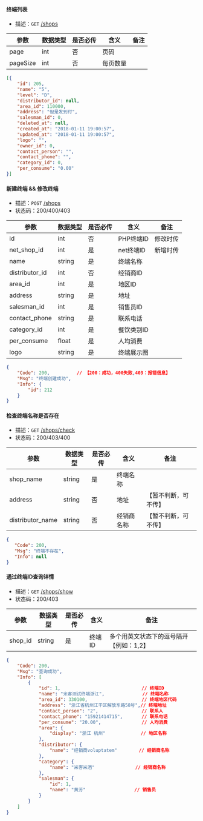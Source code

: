 #### 终端列表

- 描述：`GET`   [/shops](http://app-dev.mikwine.com/net/shops)

| 参数   | 数据类型   | 是否必传 | 含义   | 备注                        |
| ---- | ------ | ---- | ---- | ------------------------- |
| page | int | 否    | 页码   |  |
| pageSize | int | 否    | 每页数量   |  |

```json
[{
	"id": 205,
	"name": "5",
	"level": "D",
	"distributor_id": null,
	"area_id": 110000,
	"address": "但是发到付",
	"salesman_id": 0,
	"deleted_at": null,
	"created_at": "2018-01-11 19:00:57",
	"updated_at": "2018-01-11 19:00:57",
	"logo": "",
	"owner_id": 0,
	"contact_person": "",
	"contact_phone": "",
	"category_id": 0,
	"per_consume": "0.00"
}]
```
#### 新建终端 && 修改终端

- 描述：`POST`   [/shops](http://app-dev.mikwine.com/net/shops)
- 状态码：200/400/403

| 参数   | 数据类型   | 是否必传 | 含义   | 备注                        |
| ---- | ------ | ---- | ---- | ------------------------- |
| id | int | 否    | PHP终端ID   | 修改时传 |
| net_shop_id | int | 是    | net终端ID   | 新增时传 |
| name | string | 是    | 终端名称   |  |
| distributor_id | int | 否    | 经销商ID   |  |
| area_id | int | 是    | 地区ID   |  |
| address | string | 是    | 地址   |  |
| salesman_id | int | 是    | 销售员ID   |  |
| contact_phone | string | 是    | 联系电话   |  |
| category_id | int | 是    | 餐饮类别ID   |  |
| per_consume | float | 是    | 人均消费   |  |
| logo | string | 是    | 终端展示图   |  |

```json
{
    "Code": 200,          // 【200：成功，400失败,403：报错信息】
    "Msg": "终端创建成功",
    "Info": {
        "id": 212
    }
}
```

#### 检查终端名称是否存在
   
   - 描述：`GET`   [/shops/check](http://app-dev.mikwine.com/net/shops/check)
   - 状态码：200/403/400
   
   | 参数   | 数据类型   | 是否必传 | 含义   | 备注                        |
   | ---- | ------ | ---- | ---- | ------------------------- |
   | shop_name | string | 是    | 终端名称   |  |
   | address | string | 否    | 地址   | 【暂不判断，可不传】 |
   | distributor_name | string | 否    | 经销商名称   | 【暂不判断，可不传】 |
   
```json
{
   "Code": 200,
   "Msg": "终端不存在",
   "Info": null
}
```

#### 通过终端ID查询详情
   
   - 描述：`GET`   [/shops/show](http://app-dev.mikwine.com/net/shops/show?shop_id=1,2,3)
   - 状态码：200/403
   
   | 参数   | 数据类型   | 是否必传 | 含义   | 备注                        |
   | ---- | ------ | ---- | ---- | ------------------------- |
   | shop_id | string | 是    | 终端ID   | 多个用英文状态下的逗号隔开【例如：1,2】 |
   
```json
{
    "Code": 200,
    "Msg": "查询成功",
    "Info": [
        {
            "id": 1,                              // 终端ID
            "name": "米客测试终端浙江",              // 终端名称
            "area_id": 330100,                    // 终端地区代码
            "address": "浙江省杭州江干区解放东路58号",// 终端地址
            "contact_person": "2",                // 联系人
            "contact_phone": "15921414715",       // 联系电话
            "per_consume": "20.00",               // 人均消费
            "area": {
                "display": "浙江 杭州"             // 地区名称
            },
            "distributor": {
                "name": "经销商voluptatem"        // 经销商名称
            },
            "category": {
                "name": "米客米酒"               // 经销商名称
            },
            "salesman": {
                "id": 1,
                "name": "黄芳"                  // 销售员
            }
        }
    ]
}
```